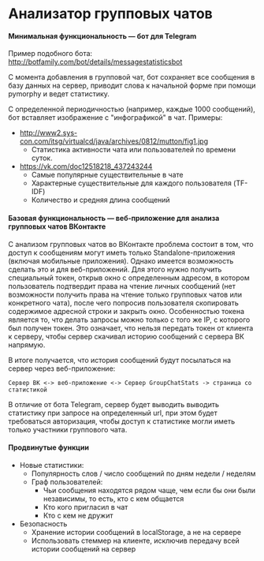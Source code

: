 # Анализатор групповых чатов

#### Минимальная функциональность &mdash; бот для Telegram

Пример подобного бота: http://botfamily.com/bot/details/messagestatisticsbot

С момента добавления в групповой чат, бот сохраняет все сообщения в базу данных на сервер, приводит слова к начальной форме при помощи pymorphy и ведет статистику.

С определенной периодичностью (например, каждые 1000 сообщений), бот вставляет изображение с "инфографикой" в чат. Примеры:
* http://www2.sys-con.com/itsg/virtualcd/java/archives/0812/mutton/fig1.jpg
  * Статистика активности чата или пользователей по времени суток.
* https://vk.com/doc12518218_437243244
  * Самые популярные существительные в чате
  * Характерные существительные для каждого пользователя (TF-IDF)
  * Количество и средняя длина сообщений

#### Базовая функциональность &mdash; веб-приложение для анализа групповых чатов ВКонтакте

С анализом групповых чатов во ВКонтакте проблема состоит в том, что доступ к сообщениям могут иметь только Standalone-приложения (включая мобильные приложения). Однако имеется возможность сделать это и для веб-приложений. Для этого нужно получить специальный токен, открыв окно с определенным адресом, в котором пользователь подтвердит права на чтение личных сообщений (нет возможности получить права на чтение только групповых чатов или конкретного чата), после чего попросив пользователя скопировать содержимое адресной строки и закрыть окно. Особенностью токена является то, что делать запросы можно только с того же IP, с которого был получен токен. Это означает, что нельзя передать токен от клиента к серверу, чтобы сервер скачивал историю сообщений с сервера ВК напрямую.

В итоге получается, что история сообщений будут посылаться на сервер через веб-приложение:

```
Сервер ВК <-> веб-приложение <-> Сервер GroupChatStats -> страница со статистикой
```

В отличие от бота Telegram, сервер будет выводить выводить статистику при запросе на определенный url, при этом будет требоваться авторизация, чтобы доступ к статистике могли иметь только участники группового чата.

#### Продвинутые функции

* Новые статистики:
  * Популярность слов / число сообщений по дням недели / неделям
  * Граф пользователей:
    * Чьи сообщения находятся рядом чаще, чем если бы они были независимы, то есть, кто с кем общается
    * Кто кого пригласил в чат
    * Кто с кем не дружит
* Безопасность
  * Хранение истории сообщений в localStorage, а не на сервере
  * Использовать стеммер на клиенте, исключив передачу всей истории сообщений на сервер
